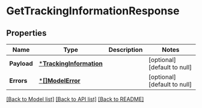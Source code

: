 # GetTrackingInformationResponse

## Properties
Name | Type | Description | Notes
------------ | ------------- | ------------- | -------------
**Payload** | [***TrackingInformation**](TrackingInformation.md) |  | [optional] [default to null]
**Errors** | [***[]ModelError**](array.md) |  | [optional] [default to null]

[[Back to Model list]](../README.md#documentation-for-models) [[Back to API list]](../README.md#documentation-for-api-endpoints) [[Back to README]](../README.md)

